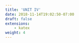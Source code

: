 ```yaml
---
title: 'UNIT IV'
date: 2018-11-14T19:02:50-07:00
draft: false
extensions:
    - katex
weight: 4
---
```















